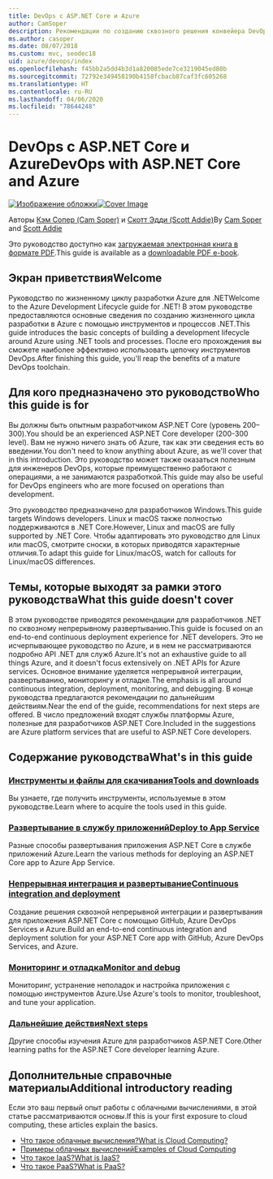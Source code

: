 ```yaml
---
title: DevOps с ASP.NET Core и Azure
author: CamSoper
description: Рекомендации по созданию сквозного решения конвейера DevOps для приложения ASP.NET Core, размещенного в Azure.
ms.author: casoper
ms.date: 08/07/2018
ms.custom: mvc, seodec18
uid: azure/devops/index
ms.openlocfilehash: f45bb2a5dd4b3d1a820085ede7ce3219045ed80b
ms.sourcegitcommit: 72792e349458190b4158fcbacb87caf3fc605268
ms.translationtype: HT
ms.contentlocale: ru-RU
ms.lasthandoff: 04/06/2020
ms.locfileid: "78644248"
---
```

# <a name="devops-with-aspnet-core-and-azure"></a><span data-ttu-id="c62db-103">DevOps с ASP.NET Core и Azure</span><span class="sxs-lookup"><span data-stu-id="c62db-103">DevOps with ASP.NET Core and Azure</span></span>

<span data-ttu-id="c62db-104">[![Изображение обложки](./media/cover-large.png)](https://aka.ms/devopsbook)</span><span class="sxs-lookup"><span data-stu-id="c62db-104">[![Cover Image](./media/cover-large.png)](https://aka.ms/devopsbook)</span></span>

<span data-ttu-id="c62db-105">Авторы [Кэм Сопер (Cam Soper)](https://twitter.com/camsoper) и [Скотт Эдди (Scott Addie)](https://twitter.com/scottaddie)</span><span class="sxs-lookup"><span data-stu-id="c62db-105">By [Cam Soper](https://twitter.com/camsoper) and [Scott Addie](https://twitter.com/scottaddie)</span></span>

<span data-ttu-id="c62db-106">Это руководство доступно как [загружаемая электронная книга в формате PDF](https://aka.ms/devopsbook).</span><span class="sxs-lookup"><span data-stu-id="c62db-106">This guide is available as a [downloadable PDF e-book](https://aka.ms/devopsbook).</span></span>

## <a name="welcome"></a><span data-ttu-id="c62db-107">Экран приветствия</span><span class="sxs-lookup"><span data-stu-id="c62db-107">Welcome</span></span> 

<span data-ttu-id="c62db-108">Руководство по жизненному циклу разработки Azure для .NET</span><span class="sxs-lookup"><span data-stu-id="c62db-108">Welcome to the Azure Development Lifecycle guide for .NET!</span></span> <span data-ttu-id="c62db-109">В этом руководстве предоставляются основные сведения по созданию жизненного цикла разработки в Azure с помощью инструментов и процессов .NET.</span><span class="sxs-lookup"><span data-stu-id="c62db-109">This guide introduces the basic concepts of building a development lifecycle around Azure using .NET tools and processes.</span></span> <span data-ttu-id="c62db-110">После его прохождения вы сможете наиболее эффективно использовать цепочку инструментов DevOps.</span><span class="sxs-lookup"><span data-stu-id="c62db-110">After finishing this guide, you'll reap the benefits of a mature DevOps toolchain.</span></span>

## <a name="who-this-guide-is-for"></a><span data-ttu-id="c62db-111">Для кого предназначено это руководство</span><span class="sxs-lookup"><span data-stu-id="c62db-111">Who this guide is for</span></span>

<span data-ttu-id="c62db-112">Вы должны быть опытным разработчиком ASP.NET Core (уровень 200–300).</span><span class="sxs-lookup"><span data-stu-id="c62db-112">You should be an experienced ASP.NET Core developer (200-300 level).</span></span> <span data-ttu-id="c62db-113">Вам не нужно ничего знать об Azure, так как эти сведения есть во введении.</span><span class="sxs-lookup"><span data-stu-id="c62db-113">You don't need to know anything about Azure, as we'll cover that in this introduction.</span></span> <span data-ttu-id="c62db-114">Это руководство может также оказаться полезным для инженеров DevOps, которые преимущественно работают с операциями, а не занимаются разработкой.</span><span class="sxs-lookup"><span data-stu-id="c62db-114">This guide may also be useful for DevOps engineers who are more focused on operations than development.</span></span>

<span data-ttu-id="c62db-115">Это руководство предназначено для разработчиков Windows.</span><span class="sxs-lookup"><span data-stu-id="c62db-115">This guide targets Windows developers.</span></span> <span data-ttu-id="c62db-116">Linux и macOS также полностью поддерживаются в .NET Core.</span><span class="sxs-lookup"><span data-stu-id="c62db-116">However, Linux and macOS are fully supported by .NET Core.</span></span> <span data-ttu-id="c62db-117">Чтобы адаптировать это руководство для Linux или macOS, смотрите сноски, в которых приводятся характерные отличия.</span><span class="sxs-lookup"><span data-stu-id="c62db-117">To adapt this guide for Linux/macOS, watch for callouts for Linux/macOS differences.</span></span>

## <a name="what-this-guide-doesnt-cover"></a><span data-ttu-id="c62db-118">Темы, которые выходят за рамки этого руководства</span><span class="sxs-lookup"><span data-stu-id="c62db-118">What this guide doesn't cover</span></span>

<span data-ttu-id="c62db-119">В этом руководстве приводятся рекомендации для разработчиков .NET по сквозному непрерывному развертыванию.</span><span class="sxs-lookup"><span data-stu-id="c62db-119">This guide is focused on an end-to-end continuous deployment experience for .NET developers.</span></span> <span data-ttu-id="c62db-120">Это не исчерпывающее руководство по Azure, и в нем не рассматриваются подробно API .NET для служб Azure.</span><span class="sxs-lookup"><span data-stu-id="c62db-120">It's not an exhaustive guide to all things Azure, and it doesn't focus extensively on .NET APIs for Azure services.</span></span> <span data-ttu-id="c62db-121">Основное внимание уделяется непрерывной интеграции, развертыванию, мониторингу и отладке.</span><span class="sxs-lookup"><span data-stu-id="c62db-121">The emphasis is all around continuous integration, deployment, monitoring, and debugging.</span></span> <span data-ttu-id="c62db-122">В конце руководства предлагаются рекомендации по дальнейшим действиям.</span><span class="sxs-lookup"><span data-stu-id="c62db-122">Near the end of the guide, recommendations for next steps are offered.</span></span> <span data-ttu-id="c62db-123">В число предложений входят службы платформы Azure, полезные для разработчиков ASP.NET Core.</span><span class="sxs-lookup"><span data-stu-id="c62db-123">Included in the suggestions are Azure platform services that are useful to ASP.NET Core developers.</span></span>

## <a name="whats-in-this-guide"></a><span data-ttu-id="c62db-124">Содержание руководства</span><span class="sxs-lookup"><span data-stu-id="c62db-124">What's in this guide</span></span>

### <a name="tools-and-downloads"></a>[<span data-ttu-id="c62db-125">Инструменты и файлы для скачивания</span><span class="sxs-lookup"><span data-stu-id="c62db-125">Tools and downloads</span></span>](xref:azure/devops/tools-and-downloads)

<span data-ttu-id="c62db-126">Вы узнаете, где получить инструменты, используемые в этом руководстве.</span><span class="sxs-lookup"><span data-stu-id="c62db-126">Learn where to acquire the tools used in this guide.</span></span>

### <a name="deploy-to-app-service"></a>[<span data-ttu-id="c62db-127">Развертывание в службу приложений</span><span class="sxs-lookup"><span data-stu-id="c62db-127">Deploy to App Service</span></span>](xref:azure/devops/deploy-to-app-service)

<span data-ttu-id="c62db-128">Разные способы развертывания приложения ASP.NET Core в службе приложений Azure.</span><span class="sxs-lookup"><span data-stu-id="c62db-128">Learn the various methods for deploying an ASP.NET Core app to Azure App Service.</span></span>

### <a name="continuous-integration-and-deployment"></a>[<span data-ttu-id="c62db-129">Непрерывная интеграция и развертывание</span><span class="sxs-lookup"><span data-stu-id="c62db-129">Continuous integration and deployment</span></span>](xref:azure/devops/cicd)

<span data-ttu-id="c62db-130">Создание решения сквозной непрерывной интеграции и развертывания для приложения ASP.NET Core с помощью GitHub, Azure DevOps Services и Azure.</span><span class="sxs-lookup"><span data-stu-id="c62db-130">Build an end-to-end continuous integration and deployment solution for your ASP.NET Core app with GitHub, Azure DevOps Services, and Azure.</span></span>

### <a name="monitor-and-debug"></a>[<span data-ttu-id="c62db-131">Мониторинг и отладка</span><span class="sxs-lookup"><span data-stu-id="c62db-131">Monitor and debug</span></span>](xref:azure/devops/monitor)

<span data-ttu-id="c62db-132">Мониторинг, устранение неполадок и настройка приложения с помощью инструментов Azure.</span><span class="sxs-lookup"><span data-stu-id="c62db-132">Use Azure's tools to monitor, troubleshoot, and tune your application.</span></span>

### <a name="next-steps"></a>[<span data-ttu-id="c62db-133">Дальнейшие действия</span><span class="sxs-lookup"><span data-stu-id="c62db-133">Next steps</span></span>](xref:azure/devops/next-steps)

<span data-ttu-id="c62db-134">Другие способы изучения Azure для разработчиков ASP.NET Core.</span><span class="sxs-lookup"><span data-stu-id="c62db-134">Other learning paths for the ASP.NET Core developer learning Azure.</span></span>

## <a name="additional-introductory-reading"></a><span data-ttu-id="c62db-135">Дополнительные справочные материалы</span><span class="sxs-lookup"><span data-stu-id="c62db-135">Additional introductory reading</span></span>

<span data-ttu-id="c62db-136">Если это ваш первый опыт работы с облачными вычислениями, в этой статье рассматриваются основы.</span><span class="sxs-lookup"><span data-stu-id="c62db-136">If this is your first exposure to cloud computing, these articles explain the basics.</span></span>

* [<span data-ttu-id="c62db-137">Что такое облачные вычисления?</span><span class="sxs-lookup"><span data-stu-id="c62db-137">What is Cloud Computing?</span></span>](https://azure.microsoft.com/overview/what-is-cloud-computing/)
* [<span data-ttu-id="c62db-138">Примеры облачных вычислений</span><span class="sxs-lookup"><span data-stu-id="c62db-138">Examples of Cloud Computing</span></span>](https://azure.microsoft.com/overview/examples-of-cloud-computing/)
* [<span data-ttu-id="c62db-139">Что такое IaaS?</span><span class="sxs-lookup"><span data-stu-id="c62db-139">What is IaaS?</span></span>](https://azure.microsoft.com/overview/what-is-iaas/)
* [<span data-ttu-id="c62db-140">Что такое PaaS?</span><span class="sxs-lookup"><span data-stu-id="c62db-140">What is PaaS?</span></span>](https://azure.microsoft.com/overview/what-is-paas/)
